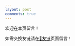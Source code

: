 ```yaml
---
layout: post
comments: true
---
```


欢迎在本页留言！

如需交换友链请在<a href="https://hao.ink/page/friends.html">🔗友链</a>页面留言！
